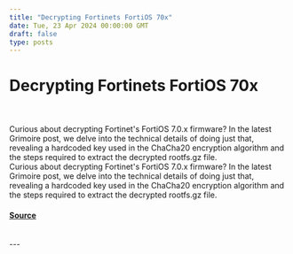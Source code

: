 ```yaml
---
title: "Decrypting Fortinets FortiOS 70x"
date: Tue, 23 Apr 2024 00:00:00 GMT
draft: false
type: posts
---
```

# Decrypting Fortinets FortiOS 70x

<br/>

<br/>
Curious about decrypting Fortinet's FortiOS 7.0.x firmware? In the latest Grimoire post, we delve into the technical details of doing just that, revealing a hardcoded key used in the ChaCha20 encryption algorithm and the steps required to extract the decrypted rootfs.gz file.
<br/>
Curious about decrypting Fortinet's FortiOS 7.0.x firmware? In the latest Grimoire post, we delve into the technical details of doing just that, revealing a hardcoded key used in the ChaCha20 encryption algorithm and the steps required to extract the decrypted rootfs.gz file.

#### [Source](https://www.greynoise.io/blog/decrypting-fortinets-fortios-7-0-x)

<br/>
---
